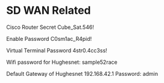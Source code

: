 # SD WAN Related

Cisco Router Secret
Cube_Sat.546!

Enable Password
C0sm1ac_R4pid!

Virtual Terminal Password
4str0.4cc3ss!

Wifi password for Hughesnet: 
sample52race

Default Gateway of Hughesnet
192.168.42.1
Password: admin